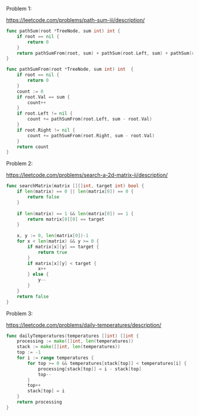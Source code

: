 Problem 1:

https://leetcode.com/problems/path-sum-iii/description/

```go
func pathSum(root *TreeNode, sum int) int {
	if root == nil {
		return 0
	}
	return pathSumFrom(root, sum) + pathSum(root.Left, sum) + pathSum(root.Right, sum)
}

func pathSumFrom(root *TreeNode, sum int) int  {
	if root == nil {
		return 0
	}
	count := 0
	if root.Val == sum {
		count++
	}
	if root.Left != nil {
		count += pathSumFrom(root.Left, sum - root.Val)
	}
	if root.Right != nil {
		count += pathSumFrom(root.Right, sum - root.Val)
	}
	return count
}
```

Problem 2:

https://leetcode.com/problems/search-a-2d-matrix-ii/description/

```go
func searchMatrix(matrix [][]int, target int) bool {
    if len(matrix) == 0 || len(matrix[0]) == 0 { 
        return false 
    }
    
    if len(matrix) == 1 && len(matrix[0]) == 1 {
        return matrix[0][0] == target 
    }
    
    x, y := 0, len(matrix[0])-1
    for x < len(matrix) && y >= 0 {
        if matrix[x][y] == target {
            return true 
        }
        if matrix[x][y] < target { 
            x++ 
        } else {
            y-- 
        }
    }
    return false
}
```

Problem 3:

https://leetcode.com/problems/daily-temperatures/description/

```go
func dailyTemperatures(temperatures []int) []int {
    processing := make([]int, len(temperatures))
    stack := make([]int, len(temperatures))
    top := -1
    for i := range temperatures {
        for top >= 0 && temperatures[stack[top]] < temperatures[i] {
            processing[stack[top]] = i - stack[top]
            top--
        }
        top++
        stack[top] = i
    }
    return processing
}
```
